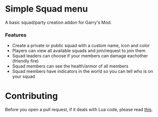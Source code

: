 # Simple Squad menu

A basic squad/party creation addon for Garry's Mod.

### Features

* Create a private or public squad with a custom name, icon and color
* Players can view all available squads and join/request to join them
* Squad leaders can choose if your members can damage eachother (friendly fire)
* Squad members can see the health/armor of all members
* Squad members have indicators in the world so you can tell who is on your squad

# Contributing

Before you open a pull request, if it deals with Lua code, please read [this](https://github.com/StyledStrike/gmod-squad-menu/blob/master/.github/pull_request_template.md).
